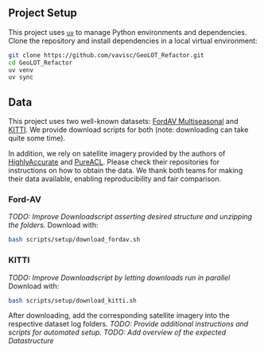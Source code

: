 ## Project Setup

This project uses [`uv`](https://github.com/astral-sh/uv) to manage Python environments and dependencies. 
Clone the repository and install dependencies in a local virtual environment:

```bash
git clone https://github.com/vavisc/GeoLOT_Refactor.git
cd GeoLOT_Refactor
uv venv
uv sync
```

## Data

This project uses two well-known datasets: [FordAV Multiseasonal](https://avdata.ford.com/home/default.aspx) and [KITTI](https://www.cvlibs.net/datasets/kitti/raw_data.php).
We provide download scripts for both (note: downloading can take quite some time).

In addition, we rely on satellite imagery provided by the authors of [HighlyAccurate](https://github.com/YujiaoShi/HighlyAccurate) and [PureACL](https://github.com/ShanWang-Shan/PureACL).
Please check their repositories for instructions on how to obtain the data. We thank both teams for making their data available, enabling reproducibility and fair comparison.

### Ford-AV
*TODO: Improve Downloadscript asserting desired structure and unzipping the folders.*
Download with:

```bash
bash scripts/setup/download_fordav.sh
```

### KITTI
*TODO: Improve Downloadscript by letting downloads run in parallel*
Download with:

```bash
bash scripts/setup/download_kitti.sh
```

After downloading, add the corresponding satellite imagery into the respective dataset log folders.
*TODO: Provide additional instructions and scripts for automated setup.*
*TODO: Add overview of the expected Datastructure*


